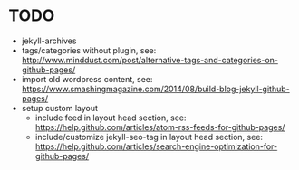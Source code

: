 TODO
====

* jekyll-archives
* tags/categories without plugin, see: http://www.minddust.com/post/alternative-tags-and-categories-on-github-pages/
* import old wordpress content, see: https://www.smashingmagazine.com/2014/08/build-blog-jekyll-github-pages/
* setup custom layout
    * include feed in layout head section, see: https://help.github.com/articles/atom-rss-feeds-for-github-pages/
    * include/customize jekyll-seo-tag in layout head section, see: https://help.github.com/articles/search-engine-optimization-for-github-pages/
